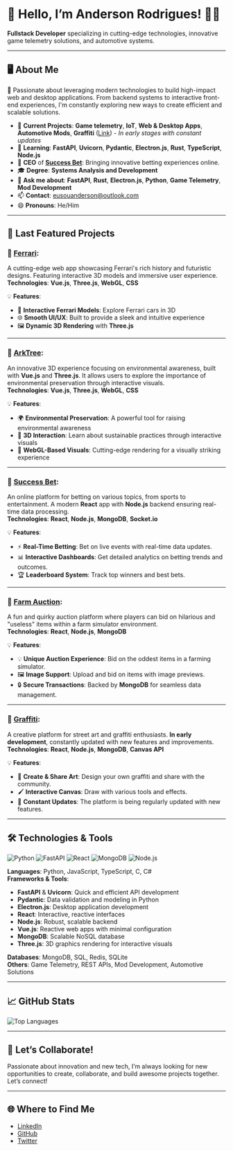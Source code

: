 # 👋 **Hello, I’m Anderson Rodrigues!** 🚗🚀
**Fullstack Developer** specializing in cutting-edge technologies, innovative game telemetry solutions, and automotive systems.

---

## 🖥️ **About Me**
💚 Passionate about leveraging modern technologies to build high-impact web and desktop applications. From backend systems to interactive front-end experiences, I'm constantly exploring new ways to create efficient and scalable solutions.

- 🔭 **Current Projects**: **Game telemetry**, **IoT**, **Web & Desktop Apps**, **Automotive Mods**, **Graffiti** ([Link](https://graffiti-alpha.vercel.app/)) - *In early stages with constant updates*
- 🌱 **Learning**: **FastAPI**, **Uvicorn**, **Pydantic**, **Electron.js**, **Rust**, **TypeScript**, **Node.js**
- 🏢 **CEO** of **[Success Bet](https://apostouganhou.vercel.app/)**: Bringing innovative betting experiences online.
- 🎓 **Degree**: **Systems Analysis and Development**
- 💬 **Ask me about**: **FastAPI**, **Rust**, **Electron.js**, **Python**, **Game Telemetry**, **Mod Development**
- 📫 **Contact**: [eusouanderson@outlook.com](mailto:eusouanderson@outlook.com)
- 😄 **Pronouns**: He/Him

---

## 🚀 **Last Featured Projects**

### 🚗 **[Ferrari](https://ferrari-tan.vercel.app/)**:  
A cutting-edge web app showcasing Ferrari's rich history and futuristic designs. Featuring interactive 3D models and immersive user experience.  
**Technologies**: **Vue.js**, **Three.js**, **WebGL**, **CSS**

💡 **Features**:
- 🚗 **Interactive Ferrari Models**: Explore Ferrari cars in 3D
- 🌐 **Smooth UI/UX**: Built to provide a sleek and intuitive experience
- 🖼️ **Dynamic 3D Rendering** with **Three.js**

---

### 🌳 **[ArkTree](https://ark-tree.vercel.app/)**:  
An innovative 3D experience focusing on environmental awareness, built with **Vue.js** and **Three.js**. It allows users to explore the importance of environmental preservation through interactive visuals.  
**Technologies**: **Vue.js**, **Three.js**, **WebGL**, **CSS**

💡 **Features**:
- 🌍 **Environmental Preservation**: A powerful tool for raising environmental awareness
- 🌱 **3D Interaction**: Learn about sustainable practices through interactive visuals
- 🚀 **WebGL-Based Visuals**: Cutting-edge rendering for a visually striking experience

---

### 💸 **[Success Bet](https://apostouganhou.vercel.app/)**:  
An online platform for betting on various topics, from sports to entertainment. A modern **React** app with **Node.js** backend ensuring real-time data processing.  
**Technologies**: **React**, **Node.js**, **MongoDB**, **Socket.io**

💡 **Features**:
- ⚡ **Real-Time Betting**: Bet on live events with real-time data updates.
- 📊 **Interactive Dashboards**: Get detailed analytics on betting trends and outcomes.
- 🏆 **Leaderboard System**: Track top winners and best bets.

---

### 🐄 **[Farm Auction](https://farm-simulator-auction-mod.vercel.app/)**:  
A fun and quirky auction platform where players can bid on hilarious and "useless" items within a farm simulator environment.  
**Technologies**: **React**, **Node.js**, **MongoDB**

💡 **Features**:
- 💡 **Unique Auction Experience**: Bid on the oddest items in a farming simulator.
- 🖼️ **Image Support**: Upload and bid on items with image previews.
- 🔒 **Secure Transactions**: Backed by **MongoDB** for seamless data management.

---

### 🎨 **[Graffiti](https://graffiti-alpha.vercel.app/)**:  
A creative platform for street art and graffiti enthusiasts. **In early development**, constantly updated with new features and improvements.  
**Technologies**: **React**, **Node.js**, **MongoDB**, **Canvas API**

💡 **Features**:
- 🎨 **Create & Share Art**: Design your own graffiti and share with the community.
- 🖌️ **Interactive Canvas**: Draw with various tools and effects.
- 🔄 **Constant Updates**: The platform is being regularly updated with new features.

---

## 🛠️ **Technologies & Tools**

![Python](https://img.shields.io/badge/Python-3776AB?style=for-the-badge&logo=python&logoColor=white)
![FastAPI](https://img.shields.io/badge/FastAPI-009688?style=for-the-badge&logo=fastapi&logoColor=white)
![React](https://img.shields.io/badge/React-61DAFB?style=for-the-badge&logo=react&logoColor=black)
![MongoDB](https://img.shields.io/badge/MongoDB-47A248?style=for-the-badge&logo=mongodb&logoColor=white)
![Node.js](https://img.shields.io/badge/Node.js-43853D?style=for-the-badge&logo=node-dot-js&logoColor=white)

**Languages**: Python, JavaScript, TypeScript, C, C#  
**Frameworks & Tools**:
- **FastAPI** & **Uvicorn**: Quick and efficient API development
- **Pydantic**: Data validation and modeling in Python
- **Electron.js**: Desktop application development
- **React**: Interactive, reactive interfaces
- **Node.js**: Robust, scalable backend
- **Vue.js**: Reactive web apps with minimal configuration
- **MongoDB**: Scalable NoSQL database
- **Three.js**: 3D graphics rendering for interactive visuals

**Databases**: MongoDB, SQL, Redis, SQLite  
**Others**: Game Telemetry, REST APIs, Mod Development, Automotive Solutions

---

## 📈 **GitHub Stats**

![Top Languages](https://github-readme-stats.vercel.app/api/top-langs/?username=eusouanderson&layout=compact&theme=dark)

---

## 🤝 **Let’s Collaborate!**
Passionate about innovation and new tech, I’m always looking for new opportunities to create, collaborate, and build awesome projects together. Let’s connect!

---

## 🌐 **Where to Find Me**

- [LinkedIn](https://www.linkedin.com/in/anderson-rodrigues-24003823b/)
- [GitHub](https://github.com/eusouanderson)
- [Twitter](https://twitter.com/seu-twitter)
